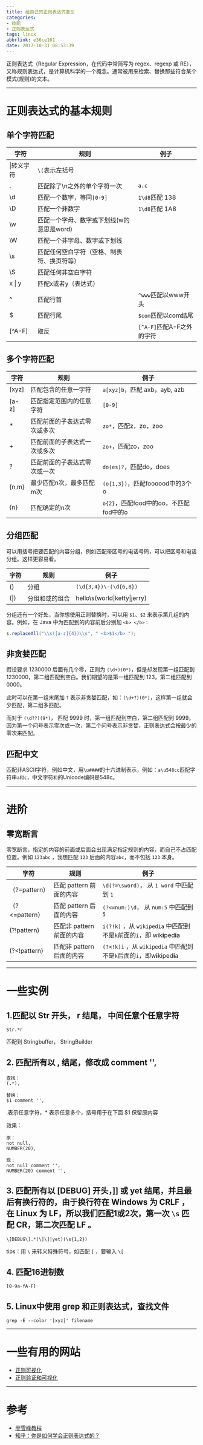 ```yaml
---
title: 给自己的正则表达式备忘
categories: 
- 技能
- 正则表达式
tags: linux
abbrlink: e36ce161
date: 2017-10-31 08:53:39
---
```


正则表达式（Regular Expression，在代码中常简写为 regex、regexp 或 RE），又称规则表达式，是计算机科学的一个概念。通常被用来检索、替换那些符合某个模式(规则)的文本。

<!-- more -->

---

# 正则表达式的基本规则

## 单个字符匹配

字符|规则|例子
---|---|---
\\|转义字符                    |`\(`表示左括号
.|匹配除了\\n之外的单个字符一次   | `a.c`
\\d|匹配一个数字，等同`[0-9]`       |`1\d8`匹配 138
\\D|匹配一个非数字                   | `1\d8`匹配 1A8
\\w|匹配一个字母、数字或下划线(w的意思是word)|
\\W|匹配一个非字母、数字或下划线         |
\\s | 匹配任何空白字符（空格、制表符、换页符等） |
\\S | 匹配任何非空白字符|
x &#124; y| 匹配x或者y（表达式）|
^|匹配行首                    | `^www`匹配以www开头
$|匹配行尾                    | `$com`匹配以com结尾
[^A-F]|取反                   |`[^A-F]`匹配A-F之外的字符

## 多个字符匹配

字符|规则|例子
---|---|---
[xyz]|匹配包含的任意一字符      |`a[xyz]b`，匹配 axb，ayb, azb
[a-z]|匹配指定范围内的任意字符    |`[0-9]`
* | 匹配前面的子表达式零次或多次| `zo*`，匹配z，zo，zoo
+ | 匹配前面的子表达式一次或多次| `zo+`，匹配zo，zoo
? | 匹配前面的子表达式零次或一次| `do(es)?`，匹配do，does
{n,m}|最少匹配n次，最多匹配m次|`(o{1,3})`，匹配foooood中的3个o
{n}|匹配确定的n次|`o{2}`，匹配food中的oo，不匹配fod中的o

## 分组匹配

可以用括号把要匹配的内容分组，例如匹配带区号的电话号码，可以把区号和电话分组。这样更容易看。

字符|规则|例子
---|---|---
() |分组 |`(\d{3,4})\-(\d{6,8})`
(&#124;)|分组和或的组合| hello\\s(world&#124;ketty&#124;jerry)

分组还有一个好处，当你想使用正则替换时，可以用 `$1`、`$2` 来表示第几组的内容。例如，在 Java 中为匹配到的内容前后分别加 `<b> </b>` :

```java
s.replaceAll("\\s([a-z]{4})\\s", " <b>$1</b> ");
```

## 非贪婪匹配

假设要求 1230000 后面有几个零，正则为 `(\d+)(0*)`，但是却发现第一组匹配到 1230000，第二组匹配到空白。我们期望的是第一组匹配到 123，第二组匹配到 0000。

此时可以在第一组末尾加 `?` 表示非贪婪匹配，如：`(\d+?)(0*)`，这样第一组就会少匹配，第二组多匹配。

而对于 `(\d??)(9*)`， 匹配 9999 时，第一组匹配到空白，第二组匹配到 9999。因为第一个问号表示零次或一次，第二个问号表示非贪婪，正则表达式会按最少的零次来匹配。


## 匹配中文

匹配非ASCII字符，例如中文，用`\u####`的十六进制表示，例如：`a\u548cc`匹配字符串`a和c`，中文字符`和`的Unicode编码是548c。

---

# 进阶

## 零宽断言

零宽断言，指定的内容的前面或后面会出现满足指定规则的内容，而自己不占匹配位置。例如 `123abc` ，我想匹配 `123` 后面的内容`abc`，而不包括 `123` 本身。

字符|规则|例子
---|---|---
（?=pattern）| 匹配 pattern 前面的内容 | `\d(?=\sword)`， 从 `1 word` 中匹配到 `1`
（?<=pattern）| 匹配 pattern 后面的内容 | `(?<=num:)\d`， 从 `num:5` 中匹配到 `5`
(?!pattern) | 匹配非 pattern 前面的内容 | `i(?!k)` ，从 `wikipedia` 中匹配到不是`k`前面的`i`，即 wik**i**ped**i**a
(?<!pattern)| 匹配非 pattern 后面的内容|`(?<!k)i` ，从 `wikipedia` 中匹配到不是`k`后面的`i`，即w**i**kiped**i**a

---

# 一些实例

## 1.匹配以 Str 开头， r 结尾， 中间任意个任意字符

```
Str.*r
```

匹配到 Stringbuffer， StringBuilder

## 2. 匹配所有以 , 结尾，修改成 comment '',

```
查找：
(.*),

替换：
$1 comment '',
```

.表示任意字符，* 表示任意多个，括号用于在下面 $1 保留原内容

效果：
```
原：
not null,
NUMBER(20),

现：
not null comment '',
NUMBER(20) comment '',
```

## 3. 匹配所有以 [DEBUG] 开头，]] 或 yet 结尾，并且最后有换行符的，由于换行符在 Windows 为 CRLF ，在 Linux 为 LF，所以我们匹配1或2次，第一次 `\s` 匹配 CR，第二次匹配 LF 。

```
\[DEBUG\].*(\]\]|yet)(\s{1,2})
```

tips：用 `\` 来转义特殊符号，如匹配 `[` ，要输入 `\[`

## 4. 匹配16进制数

```
[0-9a-fA-F]
```

## 5. Linux中使用 grep 和正则表达式，查找文件

```
grep -E --color '[xyz]' filename
```

---

# 一些有用的网站

- [正则可视化](https://regexper.com/)
- [正则验证和可视化](https://regexr.com/)

---

# 参考

- [廖雪峰教程](https://www.liaoxuefeng.com/wiki/1252599548343744/1255945288020320)
- [知乎：你是如何学会正则表达式的？](https://www.zhihu.com/question/48219401)
